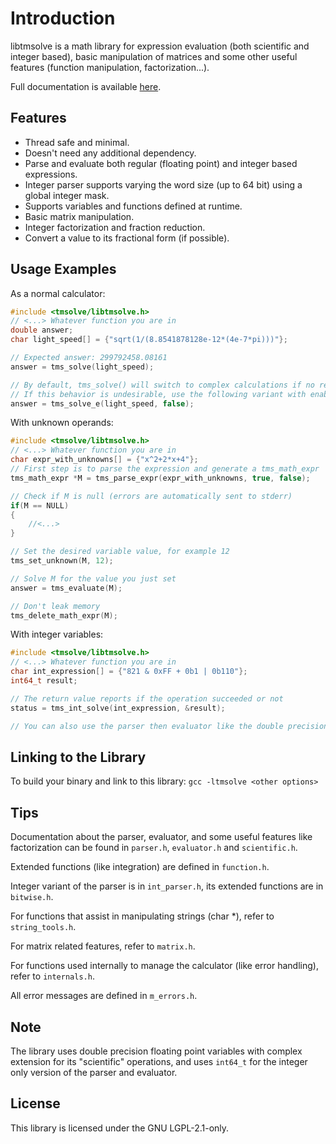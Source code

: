 # Introduction

libtmsolve is a math library for expression evaluation (both scientific and integer based), basic manipulation of matrices and some other useful features (function manipulation, factorization...).

Full documentation is available [here](https://a-h-ismail.gitlab.io/libtmsolve-docs/).

## Features

- Thread safe and minimal.
- Doesn't need any additional dependency.
- Parse and evaluate both regular (floating point) and integer based expressions.
- Integer parser supports varying the word size (up to 64 bit) using a global integer mask.
- Supports variables and functions defined at runtime.
- Basic matrix manipulation.
- Integer factorization and fraction reduction.
- Convert a value to its fractional form (if possible).

## Usage Examples

As a normal calculator:

```C
#include <tmsolve/libtmsolve.h>
// <...> Whatever function you are in
double answer;
char light_speed[] = {"sqrt(1/(8.8541878128e-12*(4e-7*pi)))"};

// Expected answer: 299792458.08161
answer = tms_solve(light_speed);

// By default, tms_solve() will switch to complex calculations if no real answer is found.
// If this behavior is undesirable, use the following variant with enable_complex set to false
answer = tms_solve_e(light_speed, false);
```

With unknown operands:

```C
#include <tmsolve/libtmsolve.h>
// <...> Whatever function you are in
char expr_with_unknowns[] = {"x^2+2*x+4"};
// First step is to parse the expression and generate a tms_math_expr
tms_math_expr *M = tms_parse_expr(expr_with_unknowns, true, false);

// Check if M is null (errors are automatically sent to stderr)
if(M == NULL)
{
    //<...>
}

// Set the desired variable value, for example 12
tms_set_unknown(M, 12);

// Solve M for the value you just set
answer = tms_evaluate(M);

// Don't leak memory
tms_delete_math_expr(M);
```

With integer variables:

```C
#include <tmsolve/libtmsolve.h>
// <...> Whatever function you are in
char int_expression[] = {"821 & 0xFF + 0b1 | 0b110"};
int64_t result;

// The return value reports if the operation succeeded or not
status = tms_int_solve(int_expression, &result);

// You can also use the parser then evaluator like the double precision counterpart, but no need.

```

## Linking to the Library

To build your binary and link to this library:
`gcc -ltmsolve <other options>`

## Tips

Documentation about the parser, evaluator, and some useful features like factorization can be found in `parser.h`, `evaluator.h` and `scientific.h`.

Extended functions (like integration) are defined in `function.h`.

Integer variant of the parser is in `int_parser.h`, its extended functions are in `bitwise.h`.

For functions that assist in manipulating strings (char *), refer to `string_tools.h`.

For matrix related features, refer to `matrix.h`.

For functions used internally to manage the calculator (like error handling), refer to `internals.h`.

All error messages are defined in `m_errors.h`.

## Note

The library uses double precision floating point variables with complex extension for its "scientific" operations,
and uses `int64_t` for the integer only version of the parser and evaluator.

## License

This library is licensed under the GNU LGPL-2.1-only.
